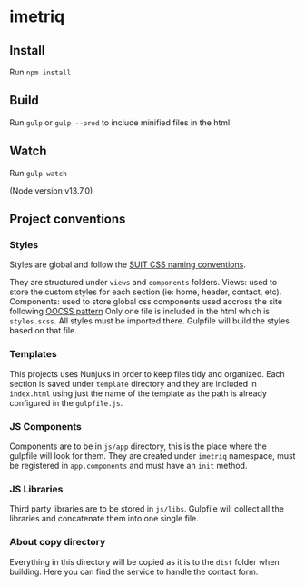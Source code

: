 # imetriq

## Install
Run `npm install`

## Build
Run `gulp` or `gulp --prod` to include minified files in the html

## Watch
Run `gulp watch`

(Node version v13.7.0)

## Project conventions

### Styles
Styles are global and follow the [SUIT CSS naming conventions](https://github.com/suitcss/suit/blob/master/doc/naming-conventions.md).

They are structured under `views` and `components` folders.
Views: used to store the custom styles for each section (ie: home, header, contact, etc).
Components: used to store global css components used accross the site following [OOCSS pattern](https://github.com/stubbornella/oocss/wiki)
Only one file is included in the html which is `styles.scss`. All styles must be imported there.
Gulpfile will build the styles based on that file.

### Templates
This projects uses Nunjuks in order to keep files tidy and organized. Each section is saved under `template` directory and they are included in `index.html` using just the name of the template as the path is already configured in the `gulpfile.js`.

### JS Components 
Components are to be in `js/app` directory, this is the place where the gulpfile will look for them. They are created under `imetriq` namespace, must be registered in `app.components` and must have an `init` method. 

### JS Libraries
Third party libraries are to be stored in `js/libs`. Gulpfile will collect all the libraries and concatenate them into one single file.

### About copy directory
Everything in this directory will be copied as it is to the `dist` folder when building. 
Here you can find the service to handle the contact form.
